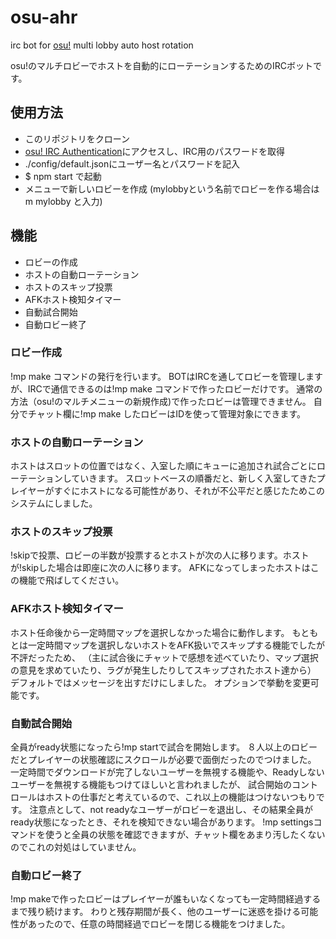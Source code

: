 # osu-ahr
irc bot for [osu!](https://osu.ppy.sh/home) multi lobby auto host rotation

osu!のマルチロビーでホストを自動的にローテーションするためのIRCボットです。

## 使用方法
+ このリポジトリをクローン
+ [osu! IRC Authentication](https://osu.ppy.sh/p/irc)にアクセスし、IRC用のパスワードを取得
+ ./config/default.jsonにユーザー名とパスワードを記入
+ $ npm start で起動
+ メニューで新しいロビーを作成 (mylobbyという名前でロビーを作る場合は m mylobby と入力)

## 機能
- ロビーの作成 
- ホストの自動ローテーション
- ホストのスキップ投票 
- AFKホスト検知タイマー
- 自動試合開始
- 自動ロビー終了

### ロビー作成
!mp make コマンドの発行を行います。
BOTはIRCを通してロビーを管理しますが、IRCで通信できるのは!mp make コマンドで作ったロビーだけです。
通常の方法（osu!のマルチメニューの新規作成)で作ったロビーは管理できません。
自分でチャット欄に!mp make したロビーはIDを使って管理対象にできます。

### ホストの自動ローテーション
ホストはスロットの位置ではなく、入室した順にキューに追加され試合ごとにローテーションしていきます。
スロットベースの順番だと、新しく入室してきたプレイヤーがすぐにホストになる可能性があり、それが不公平だと感じたためこのシステムにしました。

### ホストのスキップ投票
!skipで投票、ロビーの半数が投票するとホストが次の人に移ります。ホストが!skipした場合は即座に次の人に移ります。
AFKになってしまったホストはこの機能で飛ばしてください。

### AFKホスト検知タイマー
ホスト任命後から一定時間マップを選択しなかった場合に動作します。
もともとは一定時間マップを選択しないホストをAFK扱いでスキップする機能でしたが不評だったため、
（主に試合後にチャットで感想を述べていたり、マップ選択の意見を求めていたり、ラグが発生したりしてスキップされたホスト達から）
デフォルトではメッセージを出すだけにしました。
オプションで挙動を変更可能です。

### 自動試合開始
全員がready状態になったら!mp startで試合を開始します。
８人以上のロビーだとプレイヤーの状態確認にスクロールが必要で面倒だったのでつけました。
一定時間でダウンロードが完了しないユーザーを無視する機能や、Readyしないユーザーを無視する機能もつけてほしいと言われましたが、
試合開始のコントロールはホストの仕事だと考えているので、これ以上の機能はつけないつもりです。
注意点として、not readyなユーザーがロビーを退出し、その結果全員がready状態になったとき、それを検知できない場合があります。
!mp settingsコマンドを使うと全員の状態を確認できますが、チャット欄をあまり汚したくないのでこれの対処はしていません。

### 自動ロビー終了
!mp makeで作ったロビーはプレイヤーが誰もいなくなっても一定時間経過するまで残り続けます。
わりと残存期間が長く、他のユーザーに迷惑を掛ける可能性があったので、任意の時間経過でロビーを閉じる機能をつけました。
